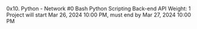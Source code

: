 0x10. Python - Network #0
Bash
Python
Scripting
Back-end
API
 Weight: 1
 Project will start Mar 26, 2024 10:00 PM, must end by Mar 27, 2024 10:00 PM
